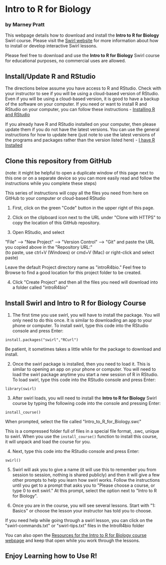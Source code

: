 # Intro to R for Biology

### by Marney Pratt

This webpage details how to download and install the **Intro to R for Biology** Swirl course. Please visit the [Swirl website](https://swirlstats.com/) for more information about how to install or develop interactive Swirl lessons.<br>

Please feel free to download and use the **Intro to R for Biology** Swirl course for educational purposes, no commercial uses are allowed.

## Install/Update R and RStudio

The directions below assume you have access to R and RStudio. Check with your instructor to see if you will be using a cloud-based version of RStudio. Even if you will be using a cloud-based version, it is good to have a backup of the software on your computer. If you need or want to install R and RStudio on your computer, you can follow these instructions - [Installing R and RStudio](https://moderndive.com/1-getting-started.html#installing)

If you already have R and RStudio installed on your computer, then please update them if you do not have the latest versions. You can use the general instructions for how to update here (just note to use the latest versions of the programs and packages rather than the version listed here) - [I have R Installed](https://jennhuck.github.io/workshops/install_update_R.html#%E2%80%9Ci_have_r_installed%E2%80%9D)


## Clone this repository from GitHub

(note: it might be helpful to open a duplicate window of this page next to this one or on a separate device so you can more easily read and follow the instructions while you complete these steps)

This series of instructions will copy all the files you need from here on GitHub to your computer or cloud-based RStudio

1. First, click on the green "Code" button in the upper right of this page. 

2. Click on the clipboard icon next to the URL under "Clone with HTTPS" to copy the location of this GitHub repository.

3. Open RStudio, and select 

"File" --> "New Project" --> "Version Control" --> "Git" and paste the URL you copied above in the "Repository URL:"   
(to paste, use ctrl+V (Windows) or cmd+V (Mac) or right-click and select paste)

Leave the default Project directory name as "introR4bio." Feel free to Browse to find a good location for this project folder to be created.

4. Click "Create Project" and then all the files you need will download into a folder called "introR4bio"

## Install Swirl and Intro to R for Biology Course

1. The first time you use swirl, you will have to install the package. You will only need to do this once. It is similar to downloading an app to your phone or computer. To install swirl, type this code into the RStudio console and press Enter:

`install.packages("swirl","RCurl")`

Be patient, it sometimes takes a little while for the package to download and install.

2. Once the swirl package is installed, then you need to load it. This is similar to opening an app on your phone or computer. You will need to load the swirl package anytime you start a new session of R in RStudio. To load swirl, type this code into the RStudio console and press Enter:

`library(swirl)`

3. After swirl loads, you will need to install the **Intro to R for Biology** Swirl course by typing the following code into the console and pressing Enter:

`install_course()`

When prompted, select the file called "Intro_to_R_for_Biology.swc"

This is a compressed folder full of files in a special file format, .swc, unique to swirl. When you use the `install_course()` function to install this course, it will unpack and load the course for you.


4. Next, type this code into the RStudio console and press Enter:

`swirl()`

5. Swirl will ask you to give a name (it will use this to remember you from session to session, nothing is shared publicly) and then it will give a few other prompts to help you learn how swirl works.  Follow the instructions until you get to a prompt that asks you to "Please choose a course, or type 0 to exit swirl." At this prompt, select the option next to "Intro to R for Biology".

6. Once you are in the course, you will see several lessons. Start with "1: Basics" or choose the lesson your instructor has told you to choose.

If you need help while going through a swirl lesson, you can click on the "swirl-commands.txt" or "swirl-tips.txt" files in the IntroR4bio folder

You can also open the [Resources for the Intro to R for Biology course webpage](https://docs.google.com/document/d/e/2PACX-1vTRMYrJYm4DtGURF6voY0AwhFFGnIvjYleoC5qgH5uVzRmCNXO9EJuKLK5ihvH3rMvWtnuPZ_7qU13i/pub) and keep that open while you work through the lessons.



## Enjoy Learning how to Use R!





